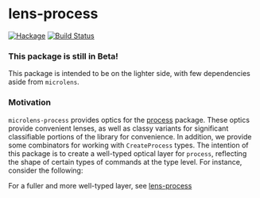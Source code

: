 # lens-process

[![Hackage](https://img.shields.io/hackage/v/microlens-process.svg)](https://hackage.haskell.org/package/microlens-process)
[![Build Status](https://travis-ci.org/emilypi/lens-process.svg?branch=master)](https://travis-ci.org/emilypi/lens-process)

### This package is still in Beta!

This package is intended to be on the lighter side, with few dependencies aside from `microlens`.


### Motivation

`microlens-process` provides optics for the [process](https://hackage.haskell.org/package/process) package. These optics provide convenient lenses, as well as classy variants for significant classifiable portions of the library for convenience. In addition, we provide some combinators for working with `CreateProcess` types. The intention of this package is to create a well-typed optical layer for `process`, reflecting the shape of certain types of commands at the type level. For instance, consider the following:

For a fuller and more well-typed layer, see [lens-process](https://github.com/emilypi/lens-process)
